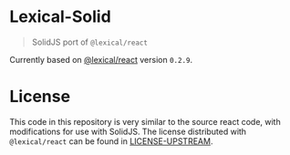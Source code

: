 # Lexical-Solid

> SolidJS port of `@lexical/react`

Currently based on [@lexical/react](https://www.npmjs.com/package/@lexical/react) version `0.2.9`.

# License

This code in this repository is very similar to the source react code, with modifications for use with SolidJS. The license distributed with `@lexical/react` can be found in [LICENSE-UPSTREAM](./LICENSE-UPSTREAM).

